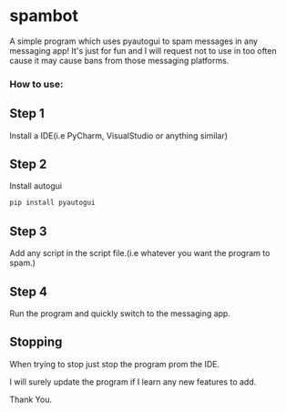 # spambot
A simple program which uses pyautogui to spam messages in any messaging app! It's just for fun and I will request not to use in too often cause it may cause bans from those messaging platforms. 

### How to use:

## Step 1 
Install a IDE(i.e PyCharm, VisualStudio or anything similar)

## Step 2
Install autogui
```cmd 
pip install pyautogui
```
## Step 3
Add any script in the script file.(i.e whatever you want the program to spam.)

## Step 4
Run the program and quickly switch to the messaging app.

## Stopping
When trying to stop just stop the program prom the IDE.

I will surely update the program if I learn any new features to add.

Thank You.
